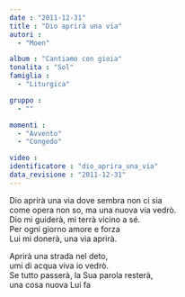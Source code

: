 ```yaml
---
date : "2011-12-31"
title : "Dio aprirà una via"
autori : 
  - "Moen"

album : "Cantiamo con gioia"
tonalita : "Sol"
famiglia : 
  - "Liturgica"

gruppo : 
  - ""

momenti : 
  - "Avvento"
  - "Congedo"

video : 
identificatore : "dio_aprira_una_via"
data_revisione : "2011-12-31"
---
```

  
  
  
Dio aprirà una via dove sembra non ci sia  
come opera non so, ma una nuova via vedrò.  
Dio mi guiderà, mi terrà vicino a sé.  
Per ogni giorno amore e forza  
Lui mi donerà, una via aprirà.  
  
  
  
Aprirà una strada nel deto,   
umi di acqua viva io vedrò.  
Se tutto passerà, la Sua parola resterà,  
una cosa nuova Lui fa    
  
  
  
